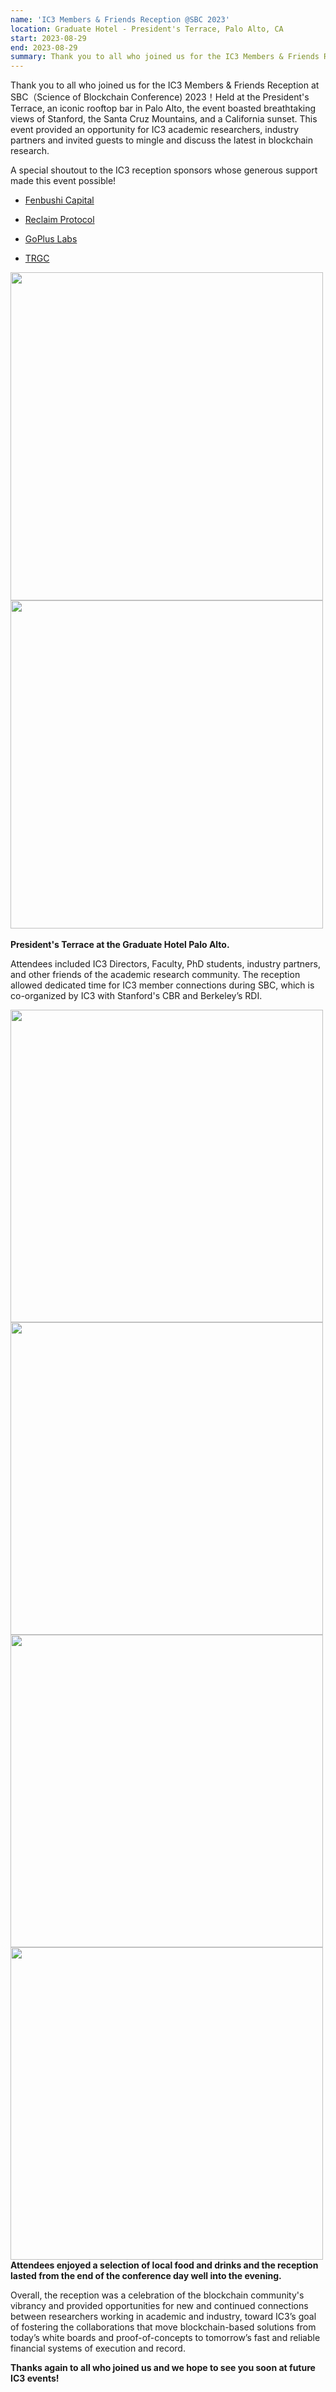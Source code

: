 ```yaml
---
name: 'IC3 Members & Friends Reception @SBC 2023'
location: Graduate Hotel - President's Terrace, Palo Alto, CA
start: 2023-08-29
end: 2023-08-29
summary: Thank you to all who joined us for the IC3 Members & Friends Reception at SBC（Science of Blockchain Conference) 2023！Held at the <a href="https://www.graduatehotels.com/palo-alto/restaurant/presidents-terrace/">President's Terrace</a>, an iconic rooftop bar in Palo Alto, the event boasted breathtaking views of Stanford, the Santa Cruz Mountains, and a California sunset. This event provided an opportunity for IC3 academic researchers, industry partners and invited guests to mingle and discuss the latest in blockchain research.
---
```



Thank you to all who joined us for the IC3 Members & Friends Reception at SBC（Science of Blockchain Conference) 2023！Held at the President's Terrace, an iconic rooftop bar in Palo Alto, the event boasted breathtaking views of Stanford, the Santa Cruz Mountains, and a California sunset. This event provided an opportunity for IC3 academic researchers, industry partners and invited guests to mingle and discuss the latest in blockchain research.

A special shoutout to the IC3 reception sponsors whose generous support made this event possible!

- <a href="https://fenbushi.digital/">Fenbushi Capital</a>
    
- <a href="https://www.reclaimprotocol.org/">Reclaim Protocol</a>
    
- <a href="https://gopluslabs.io/">GoPlus Labs</a>
    
- <a href="https://www.trgc.io/">TRGC</a>


<div class="ui center aligned basic segment">
    <div class="ui center image">
        <img class="ui image" src="../images/events/SBC2023/1.jpg" alt="" width="500" height="525"/>
    </div>
    <div class="ui center image">
        <img class="ui image" src="../images/events/SBC2023/2.jpg" alt="" width="500" height="525"/>
    </div>
    &nbsp; &nbsp; &nbsp; &nbsp;
    <div class="ui center image">
        <img class="ui image" src="../images/events/SBC2023/3.jpg" alt="" />
    </div>
    <div class="ui bottom attached message">
        <strong>President's Terrace at the Graduate Hotel Palo Alto.
    </strong><br>
    </div>    
</div>   

Attendees included IC3 Directors, Faculty, PhD students, industry partners, and other friends of the academic research community. The reception allowed dedicated time for IC3 member connections during SBC, which is co-organized by IC3 with Stanford's CBR and Berkeley’s RDI.

<div class="ui center aligned basic segment">
    <div class="ui center image">
        <img class="ui image" src="../images/events/SBC2023/4.jpg" alt="" width="500"/>
    </div>
    <div class="ui center image">
        <img class="ui image" src="../images/events/SBC2023/5.jpg" alt="" width="500"/>
    </div>
    <div class="ui center image">
        <img class="ui image" src="../images/events/SBC2023/6.jpg" alt="" width="500" height="500"/>
    </div>
    <div class="ui center image">
        <img class="ui image" src="../images/events/SBC2023/7.jpg" alt="" width="500" height="500"/>
    </div>
    <div class="ui bottom attached message">
        <strong>Attendees enjoyed a selection of local food and drinks and the reception lasted from the end of the conference day well into the evening.
    </strong><br>
    </div>    
</div>   

Overall, the reception was a celebration of the blockchain community's vibrancy and provided opportunities for new and continued connections between researchers working in academic and industry, toward IC3’s goal of fostering the collaborations that move blockchain-based solutions from today’s white boards and proof-of-concepts to tomorrow’s fast and reliable financial systems of execution and record.

**Thanks again to all who joined us and we hope to see you soon at future IC3 events!**



